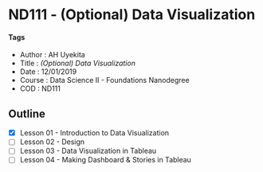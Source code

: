 # ND111 - (Optional) Data Visualization

#### Tags
* Author : AH Uyekita
* Title  :  _(Optional) Data Visualization_
* Date   : 12/01/2019
* Course : Data Science II - Foundations Nanodegree
* COD    : ND111

## Outline

- [x] Lesson 01 - Introduction to Data Visualization
- [ ] Lesson 02 - Design
- [ ] Lesson 03 - Data Visualization in Tableau
- [ ] Lesson 04 - Making Dashboard & Stories in Tableau
